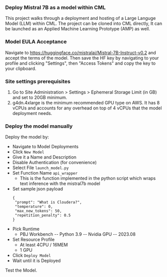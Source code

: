 ### Deploy Mistral 7B as a model within CML
This project walks through a deployment and hosting of a Large Languge Model (LLM) within CML. The project can be cloned into CML directly,  It can be launched as an Applied Machine Learning Prototype (AMP) as well. 

### Model EULA Acceptance
Navigate to https://huggingface.co/mistralai/Mistral-7B-Instruct-v0.2 and accept the terms of the model. Then save the HF key by navigating to your profile and clicking "Settings", then "Access Tokens" and copy the key to your clipboard.

### Site settings prerequisites
1. Go to Site Administration > Settings > Ephemeral Storage Limit (in GB) and set to 20GB minimum.
2. g4dn.4xlarge is the minimum recommended GPU type on AWS. It has 8 vCPUs and accounts for any overhead on top of 4 vCPUs that the model deployment needs.

### Deploy the model manually
Deploy the model by:
- Navigate to  Model Deployments
- Click `New Model`
- Give it a Name and Description
- Disable Authentication (for convenience)
- Select File `launch_model.py`
- Set Function Name `api_wrapper`
  - This is the function implemented in the python script which wraps text inference with the mistral7b model
- Set sample json payload
   ```
  {
    "prompt": "What is Cloudera?",
    "temperature": 0,
    "max_new_tokens": 50,
    "repetition_penalty": 0.5
  }
   ```
- Pick Runtime
  - PBJ Workbench -- Python 3.9 -- Nvidia GPU -- 2023.08
- Set Resource Profile
  - At least 4CPU / 16MEM
  - 1 GPU
- Click `Deploy Model`
- Wait until it is Deployed

Test the Model.
